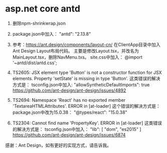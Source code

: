 # asp.net core antd

1. 删除npm-shrinkwrap.json

2. package.json中加入：
"antd": "2.13.8"

3. 参考：https://ant.design/components/layout-cn/
在ClientApp目录中加入Ant Design Layout布局代码。
主要是修改Layout.tsx，并改名为MainLayout.tsx，删除NavMenu.txs。
site.css中加入：
@import '~antd/dist/antd.css';

4. TS2605: JSX element type 'Button' is not a constructor function for JSX elements.
  Property 'setState' is missing in type 'Button'.
这类错误的解决方式是：
tsconfig.json中加入:
"allowSyntheticDefaultImports": true
https://github.com/ant-design/ant-design/issues/4892

5. TS2694: Namespace 'React' has no exported member 'TextareaHTMLAttributes'.
ERROR in [at-loader] 
这个错误的解决方式是：
package.json中改为15.0.38：
"@types/react": "15.0.38"

6. TS2304: Cannot find name 'PropertyKey'.
ERROR in [at-loader] 
这类错误的解决方式是：
tsconfig.json中加入：
"lib": [ "dom", "es2015" ]
https://github.com/ant-design/ant-design/issues/6874

感谢：Ant Design，如有更好的实现方式，请告诉我。